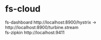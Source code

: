 # fs-cloud
fs-dashboard  http://localhost:8900/hystrix -> http://localhost:8900/turbine.stream  
fs-zipkin     http://localhost:9411
